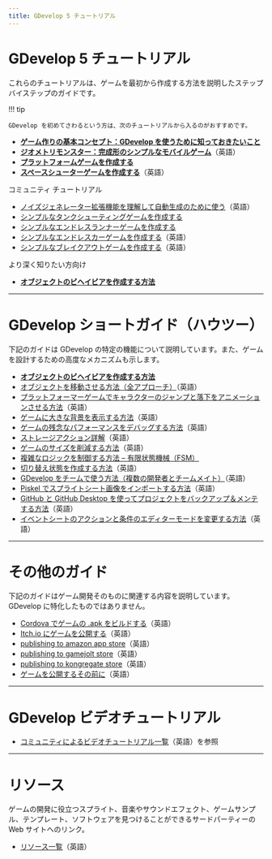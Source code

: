 ```yaml
---
title: GDevelop 5 チュートリアル
---
```

# GDevelop 5 チュートリアル

これらのチュートリアルは、ゲームを最初から作成する方法を説明したステップバイステップのガイドです。

!!! tip

    GDevelop を初めてさわるという方は、次のチュートリアルから入るのがおすすめです。

  * **[ゲーム作りの基本コンセプト：GDevelop を使うために知っておきたいこと](/ja/gdevelop5/tutorials/basic-game-making-concepts)**
  * **[ジオメトリモンスター：完成形のシンプルなモバイルゲーム](/gdevelop5/tutorials/geometry-monster)**（英語）
  * **[プラットフォームゲームを作成する](/ja/gdevelop5/tutorials/platformer)**
  * **[スペースシューターゲームを作成する](/gdevelop5/tutorials/space-shooter)**（英語）

コミュニティ チュートリアル

  * [ノイズジェネレーター拡張機能を理解して自動生成のために使う](/gdevelop5/tutorials/procedural-generation)（英語）
  * [シンプルなタンクシューティングゲームを作成する](/ja/gdevelop5/tutorials/tank-shooter)
  * [シンプルなエンドレスランナーゲームを作成する](/ja/gdevelop5/tutorials/endless-runner)
  * [シンプルなエンドレスカーゲームを作成する](/gdevelop5/tutorials/roadrider)（英語）
  * [シンプルなブレイクアウトゲームを作成する](/gdevelop5/tutorials/breakout)（英語）


より深く知りたい方向け

  * **[オブジェクトのビヘイビアを作成する方法](/ja/gdevelop5/tutorials/how-to-make-behavior)**

----

# GDevelop ショートガイド（ハウツー）
下記のガイドは GDevelop の特定の機能について説明しています。また、ゲームを設計するための高度なメカニズムも示します。

  * **[オブジェクトのビヘイビアを作成する方法](/ja/gdevelop5/tutorials/how-to-make-behavior)**
  * [オブジェクトを移動させる方法（全アプローチ）](/gdevelop5/tutorials/how-to-move-objects)（英語）
  * [プラットフォーマーゲームでキャラクターのジャンプと落下をアニメーションさせる方法](/gdevelop5/tutorials/how-to-animate-jump-fall-platformer)（英語）
  * [ゲームに大きな背景を表示する方法](/gdevelop5/tutorials/how-to-display-big-background)（英語）
  * [ゲームの残念なパフォーマンスをデバッグする方法](/gdevelop5/tutorials/how-to-debug-poor-performance)（英語）
  * [ストレージアクション詳解](/gdevelop5/tutorials/storage-action-explained)（英語）
  * [ゲームのサイズを削減する方法](/gdevelop5/tutorials/reduce-size-game)（英語）
  * [複雑なロジックを制御する方法 – 有限状態機械（FSM）](/ja/gdevelop5/tutorials/finite_state_machine)
  * [切り替え状態を作成する方法](/gdevelop5/tutorials/how-to-make-togglable-states-with-variables)（英語）
  * [GDevelop をチームで使う方法（複数の開発者とチームメイト）](/gdevelop5/tutorials/how-to-use-GDevelop-as-a-team)（英語）
  * [Piskel でスプライトシート画像をインポートする方法](/gdevelop5/tutorials/piskel-sprite-sheets)（英語）
  * [GitHub と GitHub Desktop を使ってプロジェクトをバックアップ＆メンテする方法](/gdevelop5/tutorials/using-github-desktop)（英語）
  * [イベントシートのアクションと条件のエディターモードを変更する方法](/gdevelop5/tutorials/change-event-editor-mode)（英語）
----

# その他のガイド
下記のガイドはゲーム開発そのものに関連する内容を説明しています。GDevelop に特化したものではありません。

 * [Cordova でゲームの .apk をビルドする](https://thedeestudio.blogspot.com/2020/01/gdevelop-how-to-manually-export-to.html)（英語）
 * [Itch.io にゲームを公開する](/gdevelop5/publishing/publishing-to-itch-io)（英語）
 * [publishing to amazon app store](/gdevelop5/publishing/publishing-to-amazon-app-store)（英語）
 * [publishing to gamejolt store](/gdevelop5/publishing/publishing-to-gamejolt-store)（英語）
 * [publishing to kongregate store](/gdevelop5/publishing/publishing-to-kongregate-store)（英語）
 * [ゲームを公開するその前に](http://wiki.compilgames.net/doku.php/gdevelop5/tutorials/before-publishing-your-game)（英語）

----

# GDevelop ビデオチュートリアル

  * [コミュニティによるビデオチュートリアル一覧](/gdevelop5/tutorials/videos)（英語）を参照
 

----

# リソース
ゲームの開発に役立つスプライト、音楽やサウンドエフェクト、ゲームサンプル、テンプレート、ソフトウェアを見つけることができるサードパーティーの Web サイトへのリンク。 

  * [リソース一覧](/gdevelop5/tutorials/resources)（英語）